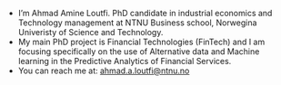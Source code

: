 - I’m Ahmad Amine Loutfi. PhD candidate in industrial economics and Technology management at NTNU Business school, Norwegina Univeristy of Science and Technology. 
- My main PhD project is Financial Technologies (FinTech) and I am focusing specifically on the use of Alternative data and Machine learning in the Predictive Analytics of Financial Services.
- You can reach me at: ahmad.a.loutfi@ntnu.no

<!---
ahmadamineloutfi/ahmadamineloutfi is a ✨ special ✨ repository because its `README.md` (this file) appears on your GitHub profile.
You can click the Preview link to take a look at your changes.
--->
